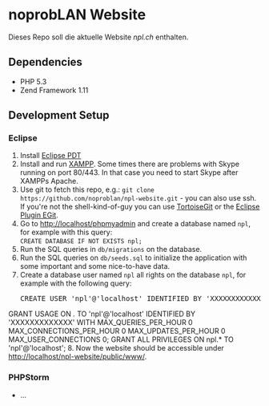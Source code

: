 # noprobLAN Website

Dieses Repo soll die aktuelle Website _npl.ch_ enthalten.

## Dependencies

* PHP 5.3
* Zend Framework 1.11

## Development Setup

### Eclipse
1. Install [Eclipse PDT](http://www.eclipse.org/pdt/)
2. Install and run [XAMPP](https://www.apachefriends.org/download.html). Some times there are problems with Skype running on port 80/443. In that case you need to start Skype after XAMPPs Apache. 
3. Use git to fetch this repo, e.g.: `git clone https://github.com/noproblan/npl-website.git` - you can also use ssh. If you're not the shell-kind-of-guy you can use [TortoiseGit](https://code.google.com/p/tortoisegit/) or the [Eclipse Plugin EGit](https://www.eclipse.org/egit/).
4. Go to [http://localhost/phpmyadmin](http://localhost/phpmyadmin) and create a database named `npl`, for example with this query:<br/>`CREATE DATABASE IF NOT EXISTS npl;`
5. Run the SQL queries in `db/migrations` on the database.
6. Run the SQL queries on `db/seeds.sql` to initialize the application with some important and some nice-to-have data.
7. Create a database user named `npl` all rights on the database `npl`, for example with the following query:
   <pre>CREATE USER 'npl'@'localhost' IDENTIFIED BY 'XXXXXXXXXXXXX';
GRANT USAGE ON *.* TO 'npl'@'localhost' IDENTIFIED BY 'XXXXXXXXXXXXX' WITH MAX_QUERIES_PER_HOUR 0 MAX_CONNECTIONS_PER_HOUR 0 MAX_UPDATES_PER_HOUR 0 MAX_USER_CONNECTIONS 0;
GRANT ALL PRIVILEGES ON npl.* TO 'npl'@'localhost';</pre>
8. Now the website should be accessible under [http://localhost/npl-website/public/www/](http://localhost/npl-website/public/www/).

### PHPStorm
* ...

